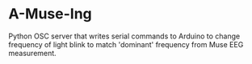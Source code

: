 # A-Muse-Ing
Python OSC server that writes serial commands to Arduino to change frequency of light blink to match 'dominant' frequency from Muse EEG measurement.
